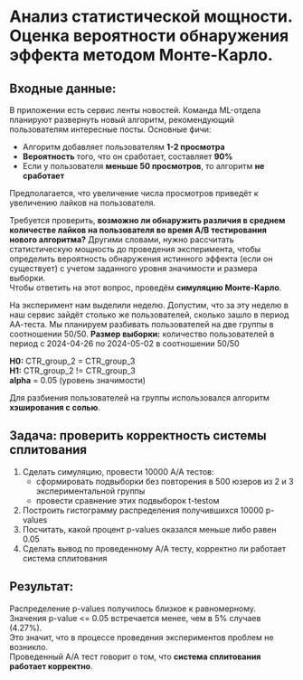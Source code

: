 # Анализ статистической мощности. Оценка вероятности обнаружения эффекта методом Монте-Карло.
## Входные данные:
В приложении есть сервис ленты новостей. Команда ML-отдела планируют развернуть новый алгоритм, рекомендующий пользователям интересные посты. 
Основные фичи:
- Алгоритм добавляет пользователям **1-2 просмотра**
- **Вероятность** того, что он сработает, составляет **90%**
- Если у пользователя **меньше 50 просмотров**, то алгоритм **не сработает**
  
Предполагается, что увеличение числа просмотров приведёт к увеличению лайков на пользователя.

Требуется проверить, **возможно ли обнаружить различия в среднем количестве лайков на пользователя во время А/В тестирования нового алгоритма?** 
Другими словами, нужно рассчитать статистическую мощность до проведения эксперимента, чтобы определить вероятность обнаружения истинного эффекта (если он существует) с учетом заданного уровня значимости и размера выборки.  
Чтобы ответить на этот вопрос, проведём **симуляцию Монте-Карло**.

На эксперимент нам выделили неделю. Допустим, что за эту неделю в наш сервис зайдёт столько же пользователей, сколько зашло в период АА-теста. Мы планируем разбивать пользователей на две группы в соотношении 50/50. 
**Размер выборки:** количество пользователей в период с 2024-04-26 по 2024-05-02 в соотношении 50/50  

**H0:** CTR_group_2 = CTR_group_3  
**H1:** CTR_group_2 != CTR_group_3  
**alpha** = 0.05 (уровень значимости)

Для разбиения пользователей на группы использовался алгоритм **хэширования с солью**.

## Задача: проверить корректность системы сплитования
1. Сделать симуляцию, провести 10000 А/А тестов:
    - сформировать подвыборки без повторения в 500 юзеров из 2 и 3 экспериментальной группы
    - провести сравнение этих подвыборок t-testом
2. Построить гистограмму распределения получившихся 10000 p-values
3. Посчитать, какой процент p-values оказался меньше либо равен 0.05
4. Сделать вывод по проведенному А/А тесту, корректно ли работает система сплитования

## Результат:
Распределение p-values получилось близкое к равномерному.  
Значения p-value <= 0.05 встречается менее, чем в 5% случаев (4.27%).  
Это значит, что в процессе проведения экспериментов проблем не возникло.  
Проведенный А/А тест говорит о том, что **система сплитования работает корректно**.
